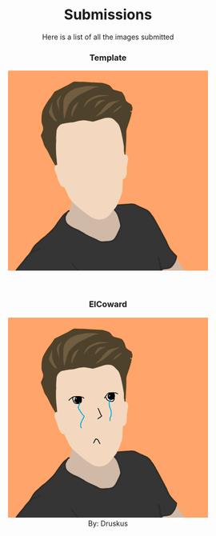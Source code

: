 <h1 align="center">Submissions</h1>
<p align="center">Here is a list of all the images submitted</p>


<h3 align="center">Template</h3>
<p align="center">
    <img width="400" src="template.png">
</p>
<br>
<h3 align="center">ElCoward</h3>
<p align="center">
    <img width="400" src="pre-kontest/ElCoward.png">
    <br>
    <a>By: Druskus</a>
</p>

